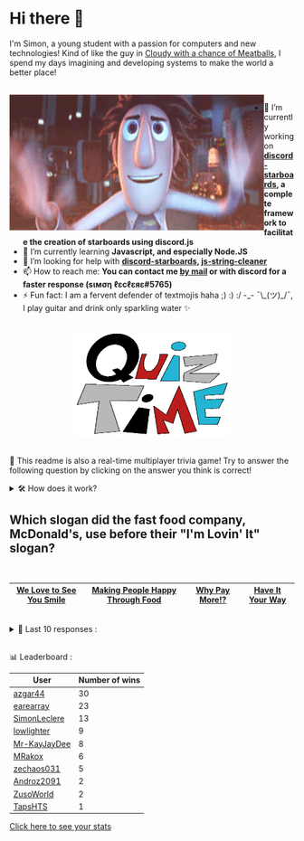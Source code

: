 # Hi there 👋

I'm Simon, a young student with a passion for computers and new technologies!
Kind of like the guy in [Cloudy with a chance of Meatballs](https://www.youtube.com/watch?v=dQw4w9WgXcQ), I spend my days imagining and developing systems to make the world a better place!

<br>

<img width="450" height="240" src="./assets/cloudyWithAChanceOfMeatBalls.gif" align=left>

- 🔭 I’m currently working on **[discord-starboards](https://github.com/SimonLeclere/discord-starboards), a complete framework to facilitate the creation of starboards using discord.js**
- 🌱 I’m currently learning **Javascript, and especially Node.JS**
- 🤔 I’m looking for help with **[discord-starboards](https://github.com/SimonLeclere/discord-starboards), [js-string-cleaner](https://github.com/SimonLeclere/Js-String-Cleaner)**
- 📫 How to reach me: **You can contact me [by mail](mailto:simon-leclere@orange.fr) or with discord for a faster response (sιмση ℓεcℓεяε#5765)**
- ⚡ Fun fact: I am a fervent defender of textmojis haha ;) :) :/ -\_- ¯\\\_(ツ)\_/¯, I play guitar and drink only sparkling water ✨

<br>

<center><img width="280" height="187" src="./assets/quizTime.gif"></center>

<br>

🎲 This readme is also a real-time multiplayer trivia game! Try to answer the following question by clicking on the answer you think is correct!
<details>
  <summary>🛠️ How does it work?</summary>
  Each answer is a link to a pre-filled issue. When you press "Submit new issue", it triggers a Github action workflow that compares your answer with the correct answer, finds a new question and updates the readme.md file. Not bad huh?! This whole process only takes about 20 seconds!
</details>

## Which slogan did the fast food company, McDonald&#039;s, use before their &quot;I&#039;m Lovin&#039; It&quot; slogan?

<br>

| [We Love to See You Smile](https://github.com/SimonLeclere/SimonLeclere/issues/new?title=quiz%7C716%7CWe%20Love%20to%20See%20You%20Smile&body=Just%20click%20'Submit%20new%20issue'.) | [Making People Happy Through Food](https://github.com/SimonLeclere/SimonLeclere/issues/new?title=quiz%7C716%7CMaking%20People%20Happy%20Through%20Food&body=Just%20click%20'Submit%20new%20issue'.) | [Why Pay More!?](https://github.com/SimonLeclere/SimonLeclere/issues/new?title=quiz%7C716%7CWhy%20Pay%20More!?&body=Just%20click%20'Submit%20new%20issue'.) | [Have It Your Way](https://github.com/SimonLeclere/SimonLeclere/issues/new?title=quiz%7C716%7CHave%20It%20Your%20Way&body=Just%20click%20'Submit%20new%20issue'.) |
| - | - | - | - | 

<br>

<details>
  <summary>📒 Last 10 responses :</summary>

- **Janastinou** answered **Center** to `Which word is spelled the same way in the United States and the United Kingdom?` (Wrong answer)
- **Janastinou** answered **pinkie finger** to `The 'Arkansas toothpick' is better known by what name?` (Wrong answer)
- **Janastinou** answered **Für Elise** to `The famed opera “Fidelio” has the same composer as what work?` (Good answer)
- **earearray** answered **Ivana Zelníčková** to `Who was Donald Trump&#039;s first wife?` (Wrong answer)
- **earearray** answered **False** to `In the "Half-Life" series, "H.E.V" stands for "Hazardous Evasiveness Vest"` (Good answer)
- **earearray** answered **Single** to `When referring to cameras, which of these words is part of the acronym DSLR?` (Good answer)
- **earearray** answered **True** to `The HTML5 standard was published in 2014.` (Good answer)
- **earearray** answered **Oyster** to `What is the name of London's electronic public transit pass?` (Good answer)
- **earearray** answered **Sandy's Treedome** to `In "SpongeBob SquarePants", what is the name of Sandy Cheek&#039;s place of residence?` (Wrong answer)
- **SimonLeclere** answered **L.A. Confidential** to `Which of these major Hollywood films was shot in Toronto?` (Wrong answer)

</details>

<br>

📊 Leaderboard :

| User | Number of wins |
|-|-|
| [azgar44](https://github.com/azgar44) | 30 |
| [earearray](https://github.com/earearray) | 23 |
| [SimonLeclere](https://github.com/SimonLeclere) | 13 |
| [lowlighter](https://github.com/lowlighter) | 9 |
| [Mr-KayJayDee](https://github.com/Mr-KayJayDee) | 8 |
| [MRakox](https://github.com/MRakox) | 6 |
| [zechaos031](https://github.com/zechaos031) | 5 |
| [Androz2091](https://github.com/Androz2091) | 2 |
| [ZusoWorld](https://github.com/ZusoWorld) | 2 |
| [TapsHTS](https://github.com/TapsHTS) | 1 |

[Click here to see your stats](https://github.com/SimonLeclere/SimonLeclere/issues/new?title=MyStats&body=Just%20click%20%27Submit%20new%20issue%27.)